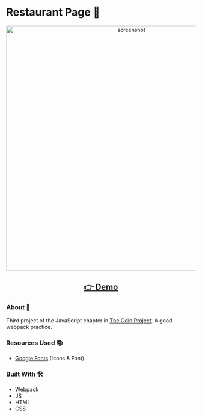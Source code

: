 # Restaurant Page 🍔

<p align="center">
  <img src="" width="650px" alt="screenshot">
</p>
<h2 align="center">
  <a href="https://nightrunner4.github.io/">👉 Demo</a>
</h2>

### About 📖

Third project of the JavaScript chapter in [The Odin Project](https://www.theodinproject.com). A good webpack practice.

### Resources Used 📚

- [Google Fonts](https://fonts.google.com) (Icons & Font)

### Built With 🛠️

- Webpack
- JS
- HTML
- CSS
